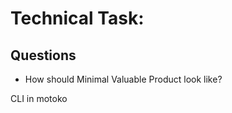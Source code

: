 # Technical Task:


## Questions 

- How should Minimal Valuable Product look like?

CLI in motoko


